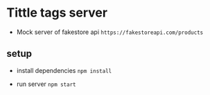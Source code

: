 # Tittle tags server

- Mock server of fakestore api `https://fakestoreapi.com/products`

## setup

- install dependencies
  `npm install`

- run server
  `npm start`
